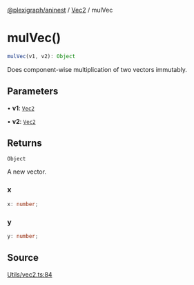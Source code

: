 [@plexigraph/aninest](../../index.md) / [Vec2](../index.md) / mulVec

# mulVec()

```ts
mulVec(v1, v2): Object
```

Does component-wise multiplication of two vectors immutably.

## Parameters

• **v1**: [`Vec2`](../type-aliases/Vec2.md)

• **v2**: [`Vec2`](../type-aliases/Vec2.md)

## Returns

`Object`

A new vector.

### x

```ts
x: number;
```

### y

```ts
y: number;
```

## Source

[Utils/vec2.ts:84](https://github.com/plexigraph/aninest/blob/b36f74d/src/Utils/vec2.ts#L84)
